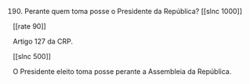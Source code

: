 190. Perante quem toma posse o Presidente da República?
[[slnc 1000]]

[[rate 90]]

Artigo 127 da CRP.

[[slnc 500]]

O Presidente eleito toma posse perante a Assembleia da República.

